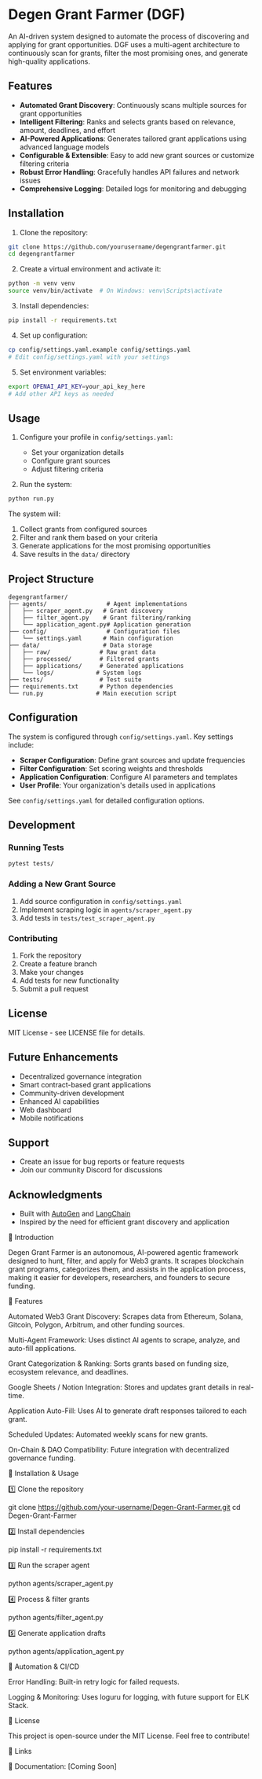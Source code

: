 # Degen Grant Farmer (DGF)

An AI-driven system designed to automate the process of discovering and applying for grant opportunities. DGF uses a multi-agent architecture to continuously scan for grants, filter the most promising ones, and generate high-quality applications.

## Features

- **Automated Grant Discovery**: Continuously scans multiple sources for grant opportunities
- **Intelligent Filtering**: Ranks and selects grants based on relevance, amount, deadlines, and effort
- **AI-Powered Applications**: Generates tailored grant applications using advanced language models
- **Configurable & Extensible**: Easy to add new grant sources or customize filtering criteria
- **Robust Error Handling**: Gracefully handles API failures and network issues
- **Comprehensive Logging**: Detailed logs for monitoring and debugging

## Installation

1. Clone the repository:
```bash
git clone https://github.com/yourusername/degengrantfarmer.git
cd degengrantfarmer
```

2. Create a virtual environment and activate it:
```bash
python -m venv venv
source venv/bin/activate  # On Windows: venv\Scripts\activate
```

3. Install dependencies:
```bash
pip install -r requirements.txt
```

4. Set up configuration:
```bash
cp config/settings.yaml.example config/settings.yaml
# Edit config/settings.yaml with your settings
```

5. Set environment variables:
```bash
export OPENAI_API_KEY=your_api_key_here
# Add other API keys as needed
```

## Usage

1. Configure your profile in `config/settings.yaml`:
   - Set your organization details
   - Configure grant sources
   - Adjust filtering criteria

2. Run the system:
```bash
python run.py
```

The system will:
1. Collect grants from configured sources
2. Filter and rank them based on your criteria
3. Generate applications for the most promising opportunities
4. Save results in the `data/` directory

## Project Structure

```
degengrantfarmer/
├── agents/                 # Agent implementations
│   ├── scraper_agent.py   # Grant discovery
│   ├── filter_agent.py    # Grant filtering/ranking
│   └── application_agent.py# Application generation
├── config/                 # Configuration files
│   └── settings.yaml      # Main configuration
├── data/                  # Data storage
│   ├── raw/              # Raw grant data
│   ├── processed/        # Filtered grants
│   ├── applications/     # Generated applications
│   └── logs/            # System logs
├── tests/                # Test suite
├── requirements.txt      # Python dependencies
└── run.py               # Main execution script
```

## Configuration

The system is configured through `config/settings.yaml`. Key settings include:

- **Scraper Configuration**: Define grant sources and update frequencies
- **Filter Configuration**: Set scoring weights and thresholds
- **Application Configuration**: Configure AI parameters and templates
- **User Profile**: Your organization's details used in applications

See `config/settings.yaml` for detailed configuration options.

## Development

### Running Tests

```bash
pytest tests/
```

### Adding a New Grant Source

1. Add source configuration in `config/settings.yaml`
2. Implement scraping logic in `agents/scraper_agent.py`
3. Add tests in `tests/test_scraper_agent.py`

### Contributing

1. Fork the repository
2. Create a feature branch
3. Make your changes
4. Add tests for new functionality
5. Submit a pull request

## License

MIT License - see LICENSE file for details.

## Future Enhancements

- Decentralized governance integration
- Smart contract-based grant applications
- Community-driven development
- Enhanced AI capabilities
- Web dashboard
- Mobile notifications

## Support

- Create an issue for bug reports or feature requests
- Join our community Discord for discussions

## Acknowledgments

- Built with [AutoGen](https://github.com/microsoft/autogen) and [LangChain](https://github.com/hwchase17/langchain)
- Inspired by the need for efficient grant discovery and application

🚀 Introduction

Degen Grant Farmer is an autonomous, AI-powered agentic framework designed to hunt, filter, and apply for Web3 grants. It scrapes blockchain grant programs, categorizes them, and assists in the application process, making it easier for developers, researchers, and founders to secure funding.

🎯 Features

Automated Web3 Grant Discovery: Scrapes data from Ethereum, Solana, Gitcoin, Polygon, Arbitrum, and other funding sources.

Multi-Agent Framework: Uses distinct AI agents to scrape, analyze, and auto-fill applications.

Grant Categorization & Ranking: Sorts grants based on funding size, ecosystem relevance, and deadlines.

Google Sheets / Notion Integration: Stores and updates grant details in real-time.

Application Auto-Fill: Uses AI to generate draft responses tailored to each grant.

Scheduled Updates: Automated weekly scans for new grants.

On-Chain & DAO Compatibility: Future integration with decentralized governance funding.

🚀 Installation & Usage

1️⃣ Clone the repository

git clone https://github.com/your-username/Degen-Grant-Farmer.git
cd Degen-Grant-Farmer

2️⃣ Install dependencies

pip install -r requirements.txt

3️⃣ Run the scraper agent

python agents/scraper_agent.py

4️⃣ Process & filter grants

python agents/filter_agent.py

5️⃣ Generate application drafts

python agents/application_agent.py

📌 Automation & CI/CD

Error Handling: Built-in retry logic for failed requests.

Logging & Monitoring: Uses loguru for logging, with future support for ELK Stack.

📜 License

This project is open-source under the MIT License. Feel free to contribute!

🔗 Links

📑 Documentation: [Coming Soon]

